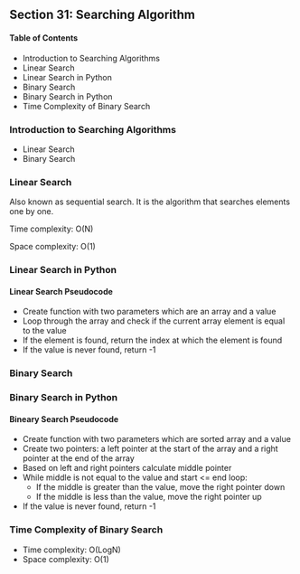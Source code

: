 ## Section 31: Searching Algorithm

#### Table of Contents
- Introduction to Searching Algorithms
- Linear Search
- Linear Search in Python
- Binary Search
- Binary Search in Python
- Time Complexity of Binary Search


### Introduction to Searching Algorithms
- Linear Search
- Binary Search

### Linear Search

Also known as sequential search. It is the algorithm that searches elements one by one.

Time complexity: O(N)

Space complexity: O(1)

### Linear Search in Python
#### Linear Search Pseudocode
- Create function with two parameters which are an array and a value
- Loop through the array and check if the current array element is equal to the value
- If the element is found, return the index at which the element is found
- If the value is never found, return -1


### Binary Search


### Binary Search in Python
#### Bineary Search Pseudocode
- Create function with two parameters which are sorted array and a value
- Create two pointers: a left pointer at the start of the array and a
right pointer at the end of the array
- Based on left and right pointers calculate middle pointer
- While middle is not equal to the value and start <= end loop:
  - If the middle is greater than the value, move the right pointer down
  - If the middle is less than the value, move the right pointer up
- If the value is never found, return -1


### Time Complexity of Binary Search
- Time complexity: O(LogN)
- Space complexity: O(1)